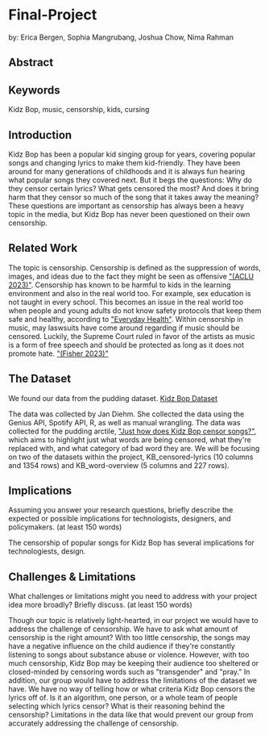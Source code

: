# Final-Project
by: Erica Bergen, Sophia Mangrubang, Joshua Chow, Nima Rahman

## Abstract

## Keywords

Kidz Bop, music, censorship, kids, cursing

## Introduction

Kidz Bop has been a popular kid singing group for years, covering popular songs and changing lyrics to make them kid-friendly. They have been around for many generations of childhoods and it is always fun hearing what popular songs they covered next. But it begs the questions: Why do they censor certain lyrics? What gets censored the most? And does it bring harm that they censor so much of the song that it takes away the meaning? These questions are important as censorship has always been a heavy topic in the media, but Kidz Bop has never been questioned on their own censorship.

## Related Work

The topic is censorship. Censorship is defined as the suppression of words, images, and ideas due to the fact they might be seen as offensive ["(ACLU 2023)"](https://www.aclu.org/other/what-censorship). Censorship has known to be harmful to kids in the learning environment and also in the real world too. For example, sex education is not taught in every school. This becomes an issue in the real world too when people and young adults do not know safety protocols that keep them safe and healthy, according to ["Everyday Health"](https://www.everydayhealth.com/kids-health/censorship-schools-effects-on-our-children/). Within censorship in music, may laswsuits have come around regarding if music should be censored. Luckily, the Supreme Court ruled in favor of the artists as music is a form of free speech and should be protected as long as it does not promote hate. ["(Fisher 2023)"](https://www.mtsu.edu/first-amendment/article/1132/music-censorship)

## The Dataset

We found our data from the pudding dataset.
[Kidz Bop Dataset](https://github.com/the-pudding/data/tree/master/kidz-bop)

The data was collected by Jan Diehm. She collected the data using the Genius API, Spotify API, R, as well as manual wrangling. The data was collected for the pudding arctile, ["Just how does Kidz Bop censor songs?"](https://pudding.cool/2020/04/kidz-bop/), which aims to highlight just what words are being censored, what they're replaced with, and what category of bad word they are. We will be focusing on two of the datasets within the project, KB_censored-lyrics (10 columns and 1354 rows) and KB_word-overview (5 columns and 227 rows).

## Implications
>
Assuming you answer your research questions, briefly describe the expected or possible implications for technologists, designers, and policymakers. (at least 150 words)

The censorship of popular songs for Kidz Bop has several implications for technologiests, design.


## Challenges & Limitations

What challenges or limitations might you need to address with your project idea more broadly? Briefly discuss. (at least 150 words)

Though our topic is relatively light-hearted, in our project we would have to address the challenge of censorship. We have to ask what amount of censorship is the right amount? With too little censorship, the songs may have a negative influence on the child audience if they're constantly listening to songs about substance abuse or violence. However, with too much censorship, Kidz Bop may be keeping their audience too sheltered or closed-minded by censoring words such as "transgender" and "pray." In addition, our group would have to address the limitations of the dataset we have. We have no way of telling how or what criteria Kidz Bop censors the lyrics off of. Is it an algorithm, one person, or a whole team of people selecting which lyrics censor? What is their reasoning behind the censorship? Limitations in the data like that would prevent our group from accurately addressing the challenge of censorship.
